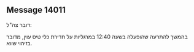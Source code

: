 ## Message 14011

דובר צה"ל:

בהמשך להתרעה שהופעלה בשעה 12:40 במרגליות על חדירת כלי טיס עוין, מדובר בזיהוי שווא.

